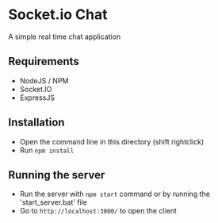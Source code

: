# Socket.io Chat

A simple real time chat application

## Requirements
- NodeJS / NPM
- Socket.IO
- ExpressJS

## Installation
- Open the command line in this directory (shift rightclick)
- Run `npm install`

## Running the server
- Run the server with `npm start` command or by running the 'start_server.bat' file
- Go to `http://localhost:3000/` to open the client
